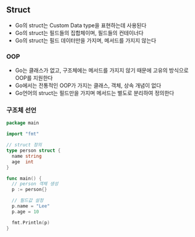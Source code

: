 ## Struct

- Go의 struct는 Custom Data type을 표현하는데 사용된다
- Go의 struct는 필드들의 집합체이며, 필드들의 컨테이너다
- Go의 struct는 필드 데이터만을 가지며, 메서드를 가지지 않는다

### OOP

- Go는 클래스가 없고, 구조체에는 메서드를 가지지 않기 때문에 고유의 방식으로 OOP를 지원한다
- Go에서는 전통적인 OOP가 가지는 클래스, 객체, 상속 개념이 없다
- Go언어의 struct는 필드만을 가지며 메서드는 별도로 분리하여 정의한다



### 구조체 선언

```go
package main

import "fmt"

// struct 정의
type person struct {
  name string
  age  int
}

func main() {
  // person 객체 생성
  p := person{}

  // 필드값 설정
  p.name = "Lee"
  p.age = 10

  fmt.Println(p)
}
```

